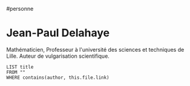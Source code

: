 #personne
# Jean-Paul Delahaye
Mathématicien, Professeur à l'université des sciences et techniques de Lille.
Auteur de vulgarisation scientifique.

```dataview
LIST title
FROM ""
WHERE contains(author, this.file.link)
```



